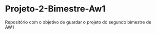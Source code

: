 # Projeto-2-Bimestre-Aw1
Repositório com o objetivo de guardar o projeto do segundo bimestre de AW1 
